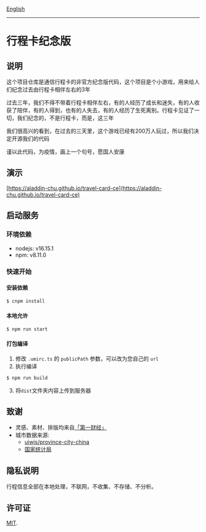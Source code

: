 [English](./README.md)

----

# 行程卡纪念版

## 说明
这个项目仓库是通信行程卡的非官方纪念版代码，这个项目是个小游戏，用来给人们纪念过去由行程卡相伴左右的3年

过去三年，我们不得不带着行程卡相伴左右，有的人经历了成长和迷失，有的人收获了陪伴，有的人得到，也有的人失去，有的人经历了生死离别。行程卡见证了一切，我们纪念的，不是行程卡，而是，这三年

我们很高兴的看到，在过去的三天里，这个游戏已经有200万人玩过，所以我们决定开源我们的代码

谨以此代码，为疫情，画上一个句号，愿国人安康

## 演示
[https://aladdin-chu.github.io/travel-card-ce](https://aladdin-chu.github.io/travel-card-ce)


## 启动服务

### 环境依赖

- nodejs: v16.15.1
- npm: v8.11.0


### 快速开始

#### 安装依赖
```bash
$ cnpm install
```

#### 本地允许
```bash
$ npm run start
```

#### 打包编译
1. 修改 `.umirc.ts` 的 `publicPath` 参数，可以改为您自己的 `url`
2. 执行编译
```bash
$ npm run build
```
3. 将`dist`文件夹内容上传到服务器

## 致谢
- 灵感、素材、排版均来自[「第一财经」](https://mp.weixin.qq.com/s/U_Ao8BctwznDe-sKo-Vw9w)
- 城市数据来源:
  - [uiwjs/province-city-china](https://github.com/uiwjs/province-city-china)
  - [国家统计局](http://www.stats.gov.cn/tjsj/tjbz/tjyqhdmhcxhfdm/)

## 隐私说明
行程信息全部在本地处理，不联网，不收集、不存储、不分析。

## 许可证
[MIT](./LICENSE).